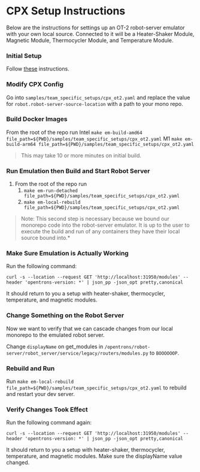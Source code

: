 # CPX Setup Instructions

Below are the instructions for settings up an OT-2 robot-server emulator with your own local source. Connected to it
will be a Heater-Shaker Module, Magnetic Module, Thermocycler Module, and Temperature Module.

### Initial Setup

Follow [these](https://github.com/Opentrons/opentrons-emulation/blob/main/README.md#initial-configuration) instructions.

### Modify CPX Config

Go into `samples/team_specific_setups/cpx_ot2.yaml` and replace the value for `robot.robot-server-source-location` with
a path to your mono repo.

### Build Docker Images

From the root of the repo run
Intel
`make em-build-amd64 file_path=${PWD}/samples/team_specific_setups/cpx_ot2.yaml`
M1
`make em-build-arm64 file_path=${PWD}/samples/team_specific_setups/cpx_ot2.yaml`

> This may take 10 or more minutes on initial build.

### Run Emulation then Build and Start Robot Server

1. From the root of the repo run 
   1. `make em-run-detached file_path=${PWD}/samples/team_specific_setups/cpx_ot2.yaml`
   2. `make em-local-rebuild file_path=${PWD}/samples/team_specific_setups/cpx_ot2.yaml`

> Note: This second step is necessary because we bound our monorepo code into the robot-server emulator. It is up to the user to execute the build and run of any containers they have their local source bound into.*

### Make Sure Emulation is Actually Working

Run the following command:

```shell
curl -s --location --request GET 'http://localhost:31950/modules' --header 'opentrons-version: *' | json_pp -json_opt pretty,canonical
```

It should return to you a setup with heater-shaker, thermocycler, temperature, and magnetic modules.

### Change Something on the Robot Server

Now we want to verify that we can cascade changes from our local monorepo to the emulated robot server.

Change `displayName` on get_modules in `/opentrons/robot-server/robot_server/service/legacy/routers/modules.py`
to `BOOOOOOP`.

### Rebuild and Run

Run `make em-local-rebuild file_path=${PWD}/samples/team_specific_setups/cpx_ot2.yaml` to rebuild and restart your dev
server.

### Verify Changes Took Effect

Run the following command again:

```shell
curl -s --location --request GET 'http://localhost:31950/modules' --header 'opentrons-version: *' | json_pp -json_opt pretty,canonical
```

It should return to you a setup with heater-shaker, thermocycler, temperature, and magnetic modules. Make sure the displayName value changed.